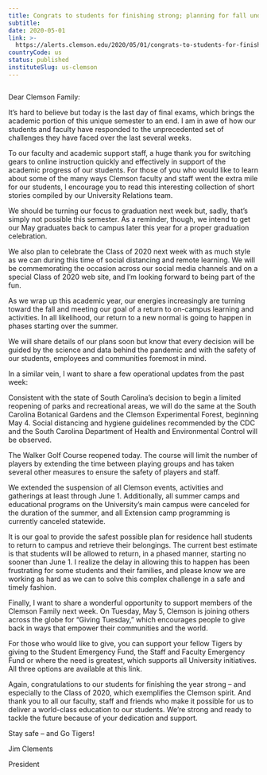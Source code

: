 ```yaml
---
title: Congrats to students for finishing strong; planning for fall underway – CU Safe Alerts
subtitle: 
date: 2020-05-01
link: >-
  https://alerts.clemson.edu/2020/05/01/congrats-to-students-for-finishing-strong-planning-for-fall-underway/
countryCode: us
status: published
instituteSlug: us-clemson
---
```

![]()

Dear Clemson Family:

It’s hard to believe but today is the last day of final exams, which brings the academic portion of this unique semester to an end. I am in awe of how our students and faculty have responded to the unprecedented set of challenges they have faced over the last several weeks.

To our faculty and academic support staff, a huge thank you for switching gears to online instruction quickly and effectively in support of the academic progress of our students. For those of you who would like to learn about some of the many ways Clemson faculty and staff went the extra mile for our students, I encourage you to read this interesting collection of short stories compiled by our University Relations team.

We should be turning our focus to graduation next week but, sadly, that’s simply not possible this semester. As a reminder, though, we intend to get our May graduates back to campus later this year for a proper graduation celebration.

We also plan to celebrate the Class of 2020 next week with as much style as we can during this time of social distancing and remote learning. We will be commemorating the occasion across our social media channels and on a special Class of 2020 web site, and I’m looking forward to being part of the fun.

As we wrap up this academic year, our energies increasingly are turning toward the fall and meeting our goal of a return to on-campus learning and activities. In all likelihood, our return to a new normal is going to happen in phases starting over the summer.

We will share details of our plans soon but know that every decision will be guided by the science and data behind the pandemic and with the safety of our students, employees and communities foremost in mind.

In a similar vein, I want to share a few operational updates from the past week:

Consistent with the state of South Carolina’s decision to begin a limited reopening of parks and recreational areas, we will do the same at the South Carolina Botanical Gardens and the Clemson Experimental Forest, beginning May 4. Social distancing and hygiene guidelines recommended by the CDC and the South Carolina Department of Health and Environmental Control will be observed.

The Walker Golf Course reopened today. The course will limit the number of players by extending the time between playing groups and has taken several other measures to ensure the safety of players and staff.

We extended the suspension of all Clemson events, activities and gatherings at least through June 1. Additionally, all summer camps and educational programs on the University’s main campus were canceled for the duration of the summer, and all Extension camp programming is currently canceled statewide.

It is our goal to provide the safest possible plan for residence hall students to return to campus and retrieve their belongings. The current best estimate is that students will be allowed to return, in a phased manner, starting no sooner than June 1. I realize the delay in allowing this to happen has been frustrating for some students and their families, and please know we are working as hard as we can to solve this complex challenge in a safe and timely fashion.

Finally, I want to share a wonderful opportunity to support members of the Clemson Family next week. On Tuesday, May 5, Clemson is joining others across the globe for “Giving Tuesday,” which encourages people to give back in ways that empower their communities and the world.

For those who would like to give, you can support your fellow Tigers by giving to the Student Emergency Fund, the Staff and Faculty Emergency Fund or where the need is greatest, which supports all University initiatives. All three options are available at this link.

Again, congratulations to our students for finishing the year strong – and especially to the Class of 2020, which exemplifies the Clemson spirit. And thank you to all our faculty, staff and friends who make it possible for us to deliver a world-class education to our students. We’re strong and ready to tackle the future because of your dedication and support.

Stay safe – and Go Tigers!

Jim Clements

President